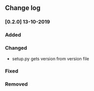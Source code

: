 ## Change log

### [0.2.0] 13-10-2019
### Added
### Changed
 - setup.py gets version from version file
### Fixed
### Removed